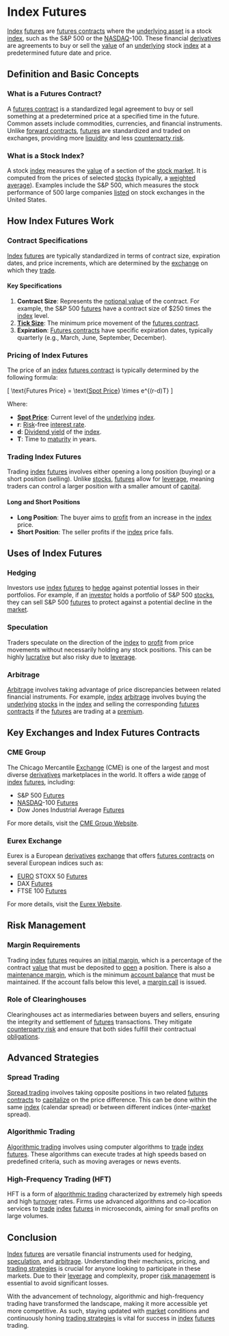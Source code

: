 # Index Futures

[Index](../i/index_instrument.md) [futures](../f/futures.md) are [futures contracts](../f/futures_contracts.md) where the [underlying asset](../u/underlying_asset.md) is a stock [index](../i/index_instrument.md), such as the S&P 500 or the [NASDAQ](../n/nasdaq.md)-100. These financial [derivatives](../d/derivatives.md) are agreements to buy or sell the [value](../v/value.md) of an [underlying](../u/underlying.md) stock [index](../i/index_instrument.md) at a predetermined future date and price. 

## Definition and Basic Concepts

### What is a Futures Contract?

A [futures contract](../f/futures_contract.md) is a standardized legal agreement to buy or sell something at a predetermined price at a specified time in the future. Common assets include commodities, currencies, and financial instruments. Unlike [forward contracts](../f/forward_contracts.md), [futures](../f/futures.md) are standardized and traded on exchanges, providing more [liquidity](../l/liquidity.md) and less [counterparty risk](../c/counterparty_risk.md).

### What is a Stock Index?

A stock [index](../i/index_instrument.md) measures the [value](../v/value.md) of a section of the [stock market](../s/stock_market.md). It is computed from the prices of selected [stocks](../s/stock.md) (typically, a [weighted average](../w/weighted_average.md)). Examples include the S&P 500, which measures the stock performance of 500 large companies [listed](../l/listed.md) on stock exchanges in the United States.

## How Index Futures Work

### Contract Specifications

[Index](../i/index_instrument.md) [futures](../f/futures.md) are typically standardized in terms of contract size, expiration dates, and price increments, which are determined by the [exchange](../e/exchange.md) on which they [trade](../t/trade.md). 

#### Key Specifications

1. **Contract Size**: Represents the [notional value](../n/notional_value.md) of the contract. For example, the S&P 500 [futures](../f/futures.md) have a contract size of $250 times the [index](../i/index_instrument.md) level.
2. **[Tick Size](../t/tick_size.md)**: The minimum price movement of the [futures contract](../f/futures_contract.md).
3. **Expiration**: [Futures contracts](../f/futures_contracts.md) have specific expiration dates, typically quarterly (e.g., March, June, September, December).

### Pricing of Index Futures

The price of an [index](../i/index_instrument.md) [futures contract](../f/futures_contract.md) is typically determined by the following formula:

\[ \text{Futures Price} = \text{[Spot Price](../s/spot_price.md)} \times e^{(r-d)T} \]

Where:

- **[Spot Price](../s/spot_price.md)**: Current level of the [underlying](../u/underlying.md) [index](../i/index_instrument.md).
- **r**: [Risk](../r/risk.md)-free [interest rate](../i/interest_rate.md).
- **d**: [Dividend yield](../d/dividend_yield.md) of the [index](../i/index_instrument.md).
- **T**: Time to [maturity](../m/maturity.md) in years.

### Trading Index Futures

Trading [index](../i/index_instrument.md) [futures](../f/futures.md) involves either opening a long position (buying) or a short position (selling). Unlike [stocks](../s/stock.md), [futures](../f/futures.md) allow for [leverage](../l/leverage.md), meaning traders can control a larger position with a smaller amount of [capital](../c/capital.md).

#### Long and Short Positions

- **Long Position**: The buyer aims to [profit](../p/profit.md) from an increase in the [index](../i/index_instrument.md) price.
- **Short Position**: The seller profits if the [index](../i/index_instrument.md) price falls.

## Uses of Index Futures

### Hedging

Investors use [index](../i/index_instrument.md) [futures](../f/futures.md) to [hedge](../h/hedge.md) against potential losses in their portfolios. For example, if an [investor](../i/investor.md) holds a portfolio of S&P 500 [stocks](../s/stock.md), they can sell S&P 500 [futures](../f/futures.md) to protect against a potential decline in the [market](../m/market.md).

### Speculation

Traders speculate on the direction of the [index](../i/index_instrument.md) to [profit](../p/profit.md) from price movements without necessarily holding any stock positions. This can be highly [lucrative](../l/lucrative.md) but also risky due to [leverage](../l/leverage.md).

### Arbitrage

[Arbitrage](../a/arbitrage.md) involves taking advantage of price discrepancies between related financial instruments. For example, [index](../i/index_instrument.md) [arbitrage](../a/arbitrage.md) involves buying the [underlying](../u/underlying.md) [stocks](../s/stock.md) in the [index](../i/index_instrument.md) and selling the corresponding [futures contracts](../f/futures_contracts.md) if the [futures](../f/futures.md) are trading at a [premium](../p/premium.md).

## Key Exchanges and Index Futures Contracts

### CME Group

The Chicago Mercantile [Exchange](../e/exchange.md) (CME) is one of the largest and most diverse [derivatives](../d/derivatives.md) marketplaces in the world. It offers a wide [range](../r/range.md) of [index](../i/index_instrument.md) [futures](../f/futures.md), including:

- S&P 500 [Futures](../f/futures.md)
- [NASDAQ](../n/nasdaq.md)-100 [Futures](../f/futures.md)
- Dow Jones Industrial Average [Futures](../f/futures.md)

For more details, visit the [CME Group Website](https://www.cmegroup.com).

### Eurex Exchange

Eurex is a European [derivatives](../d/derivatives.md) [exchange](../e/exchange.md) that offers [futures contracts](../f/futures_contracts.md) on several European indices such as:

- [EURO](../e/euro.md) STOXX 50 [Futures](../f/futures.md)
- DAX [Futures](../f/futures.md)
- FTSE 100 [Futures](../f/futures.md)

For more details, visit the [Eurex Website](https://www.eurex.com).

## Risk Management

### Margin Requirements

Trading [index](../i/index_instrument.md) [futures](../f/futures.md) requires an [initial margin](../i/initial_margin.md), which is a percentage of the contract [value](../v/value.md) that must be deposited to [open](../o/open.md) a position. There is also a [maintenance margin](../m/maintenance_margin.md), which is the minimum [account balance](../a/account_balance.md) that must be maintained. If the account falls below this level, a [margin call](../m/margin_call.md) is issued.

### Role of Clearinghouses

Clearinghouses act as intermediaries between buyers and sellers, ensuring the integrity and settlement of [futures](../f/futures.md) transactions. They mitigate [counterparty risk](../c/counterparty_risk.md) and ensure that both sides fulfill their contractual [obligations](../o/obligation.md).

## Advanced Strategies

### Spread Trading

[Spread trading](../s/spread_trading.md) involves taking opposite positions in two related [futures contracts](../f/futures_contracts.md) to [capitalize](../c/capitalize.md) on the price difference. This can be done within the same [index](../i/index_instrument.md) (calendar spread) or between different indices (inter-[market](../m/market.md) spread).

### Algorithmic Trading

[Algorithmic trading](../a/algorithmic_trading.md) involves using computer algorithms to [trade](../t/trade.md) [index](../i/index_instrument.md) [futures](../f/futures.md). These algorithms can execute trades at high speeds based on predefined criteria, such as moving averages or news events.

### High-Frequency Trading (HFT)

HFT is a form of [algorithmic trading](../a/algorithmic_trading.md) characterized by extremely high speeds and high [turnover](../t/turnover.md) rates. Firms use advanced algorithms and co-location services to [trade](../t/trade.md) [index](../i/index_instrument.md) [futures](../f/futures.md) in microseconds, aiming for small profits on large volumes.

## Conclusion

[Index](../i/index_instrument.md) [futures](../f/futures.md) are versatile financial instruments used for hedging, [speculation](../s/speculation.md), and [arbitrage](../a/arbitrage.md). Understanding their mechanics, pricing, and [trading strategies](../t/trading_strategies.md) is crucial for anyone looking to participate in these markets. Due to their [leverage](../l/leverage.md) and complexity, proper [risk management](../r/risk_management.md) is essential to avoid significant losses.

With the advancement of technology, algorithmic and high-frequency trading have transformed the landscape, making it more accessible yet more competitive. As such, staying updated with [market](../m/market.md) conditions and continuously honing [trading strategies](../t/trading_strategies.md) is vital for success in [index](../i/index_instrument.md) [futures](../f/futures.md) trading.
